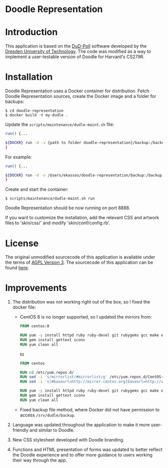 # Doodle Representation

Introduction
============

This application is based on the [DuD-Poll](https://dud-poll.inf.tu-dresden.de/) software developed by the [Dresden University of Technology](https://tu-dresden.de/ing/informatik/sya/ps). The code was modified as a way to implement a user-testable version of Doodle for Harvard's CS279R.

Installation
============

Doodle Representation uses a Docker container for distribution. Fetch Doodle Representation sources, create the Docker image and a folder for backups:
    
```console
$ cd doodle-representation
$ docker build -t my-dudle .
```

Update the `scripts/maintenance/dudle-maint.sh` file:

```bash
run() {...

${DOCKR} run -d -v {path to folder doodle-representation}/backup:/backup:Z ${TZ_PARAM} -p 8888:80 --name ${CONTAINER_NAME} my-dudle || exit 1
}
```

For example:
```bash
run() {...

${DOCKR} run -d -v /Users/ekassos/doodle-representation/backup:/backup:Z ${TZ_PARAM} -p 8888:80 --name ${CONTAINER_NAME} my-dudle || exit 1
}
```

Create and start the container:
```console
$ scripts/maintenance/dudle-maint.sh run
```

Doodle Representation should be now running on port 8888.

If you want to customize the installation, add the relevant CSS and artwork files to 'skin/css/' and modify 'skin/conf/config.rb'.

License
============
The original unmodified sourcecode of this application is available under the terms of [AGPL Version 3](http://www.fsf.org/licensing/licenses/agpl-3.0.html). The sourcecode of this application can be found [here](https://github.com/kellerben/dudle/).

Improvements
============

1. The distribution was not working right out of the box, so I fixed the docker file:
    - CentOS 8 is no longer supported, so I updated the mirrors from:

        ```dockerfile
        FROM centos:8

        RUN yum -y install httpd ruby ruby-devel git rubygems gcc make epel-release wget redhat-rpm-config
        RUN gem install gettext iconv
        RUN yum clean all
        ```
        to
                
        ```dockerfile
        FROM centos

        RUN cd /etc/yum.repos.d/
        RUN sed -i 's/mirrorlist/#mirrorlist/g' /etc/yum.repos.d/CentOS-*
        RUN sed -i 's|#baseurl=http://mirror.centos.org|baseurl=http://vault.centos.org|g' /etc/yum.repos.d/CentOS-*
        
        RUN yum -y install httpd ruby ruby-devel git rubygems gcc make epel-release wget redhat-rpm-config
        RUN gem install gettext iconv
        RUN yum clean all
        ```
    - Fixed backup file method, where Docker did not have permission to access `/srv/dudle/backup`.

1. Language was updated throughout the application to make it more user-friendly and similar to Doodle.

1. New CSS stylesheet developed with Doodle branding.

1. Functions and HTML presentation of forms was updated to better reflect the Doodle experience and to offer more guidance to users working their way through the app.